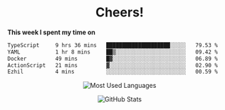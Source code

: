 <h1 align="center">Cheers!</h1>

**This week I spent my time on**
<!--START_SECTION:waka-->

```txt
TypeScript     9 hrs 36 mins   ████████████████████░░░░░   79.53 %
YAML           1 hr 8 mins     ██▒░░░░░░░░░░░░░░░░░░░░░░   09.42 %
Docker         49 mins         █▓░░░░░░░░░░░░░░░░░░░░░░░   06.89 %
ActionScript   21 mins         ▓░░░░░░░░░░░░░░░░░░░░░░░░   02.90 %
Ezhil          4 mins          ░░░░░░░░░░░░░░░░░░░░░░░░░   00.59 %
```

<!--END_SECTION:waka-->

<p align="center"><img src="https://github-readme-stats.vercel.app/api/top-langs/?username=thnkrn&layout=compact&hide=html&theme=tokyonight" alt="Most Used Languages" /></p>

<p align="center"><img src="https://github-readme-stats.vercel.app/api?username=thnkrn&show_icons=true&count_private=true&theme=tokyonight&show=reviews&hide_rank=false&rank_icon=github" alt="GitHub Stats" /></p>

<!-- <p align="center"><a href="https://wakatime.com"><img src="https://wakatime.com/share/@thnkrn/40092326-d1bd-471b-89da-9a7c63939402.png" /></p>
 -->
